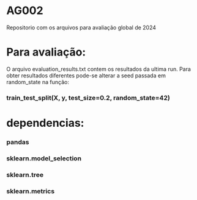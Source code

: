 # AG002
Repositorio com os arquivos para avaliação global de 2024

# Para avaliação:
O arquivo evaluation_results.txt contem os resultados da ultima run. 
Para obter resultados diferentes pode-se alterar a seed passada em random_state 
na função:
### train_test_split(X, y, test_size=0.2, random_state=42) 

# dependencias:
### pandas
### sklearn.model_selection
### sklearn.tree
### sklearn.metrics
